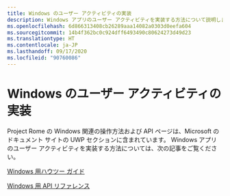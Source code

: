 ```yaml
---
title: Windows のユーザー アクティビティの実装
description: Windows アプリのユーザー アクティビティを実装する方法について説明します。
ms.openlocfilehash: 6d866313408cb26289aaa14082a0303d0eefa604
ms.sourcegitcommit: 14b4f362bc0c924dff6493490c80624273d49d23
ms.translationtype: HT
ms.contentlocale: ja-JP
ms.lasthandoff: 09/17/2020
ms.locfileid: "90760086"
---
```

# <a name="implementing-user-activities-for-windows"></a>Windows のユーザー アクティビティの実装

Project Rome の Windows 関連の操作方法および API ページは、Microsoft のドキュメント サイトの UWP セクションに含まれています。 Windows アプリのユーザー アクティビティを実装する方法については、次の記事をご覧ください。

[Windows 用ハウツー ガイド](https://docs.microsoft.com/windows/uwp/launch-resume/useractivities)

[Windows 用 API リファレンス](https://docs.microsoft.com/uwp/api/windows.applicationmodel.useractivities)